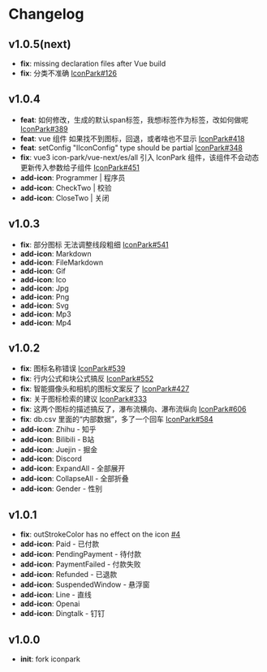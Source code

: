 # Changelog

## v1.0.5(next)

- **fix**: missing declaration files after Vue build
- **fix**: 分类不准确 [IconPark#126](https://github.com/bytedance/IconPark/issues/126)

## v1.0.4

- **feat**: 如何修改，生成的默认span标签，我想i标签作为标签，改如何做呢 [IconPark#389](https://github.com/bytedance/IconPark/issues/389)
- **feat**: vue 组件 如果找不到图标，回退，或者啥也不显示 [IconPark#418](https://github.com/bytedance/IconPark/issues/418)
- **feat**: setConfig "IIconConfig" type should be partial [IconPark#348](https://github.com/bytedance/IconPark/issues/348)
- **fix**: vue3 icon-park/vue-next/es/all 引入 IconPark 组件，该组件不会动态更新传入参数给子组件 [IconPark#451](https://github.com/bytedance/IconPark/issues/451)
- **add-icon**: Programmer | 程序员
- **add-icon**: CheckTwo | 校验
- **add-icon**: CloseTwo | 关闭

## v1.0.3

- **fix**: 部分图标 无法调整线段粗细 [IconPark#541](https://github.com/bytedance/IconPark/issues/541)
- **add-icon**: Markdown 
- **add-icon**: FileMarkdown
- **add-icon**: Gif
- **add-icon**: Ico
- **add-icon**: Jpg
- **add-icon**: Png
- **add-icon**: Svg
- **add-icon**: Mp3
- **add-icon**: Mp4

## v1.0.2

- **fix**: 图标名称错误 [IconPark#539](https://github.com/bytedance/IconPark/issues/539)
- **fix**: 行内公式和块公式搞反 [IconPark#552](https://github.com/bytedance/IconPark/issues/552)
- **fix**: 智能摄像头和相机的图标文案反了 [IconPark#427](https://github.com/bytedance/IconPark/issues/427)
- **fix**: 关于图标检索的建议 [IconPark#333](https://github.com/bytedance/IconPark/issues/333)
- **fix**: 这两个图标的描述搞反了，瀑布流横向、瀑布流纵向 [IconPark#606](https://github.com/bytedance/IconPark/issues/606)
- **fix**: db.csv 里面的“内部数据”，多了一个回车 [IconPark#584](https://github.com/bytedance/IconPark/issues/584)
- **add-icon**: Zhihu - 知乎
- **add-icon**: Bilibili - B站
- **add-icon**: Juejin - 掘金
- **add-icon**: Discord
- **add-icon**: ExpandAll - 全部展开
- **add-icon**: CollapseAll - 全部折叠
- **add-icon**: Gender - 性别

## v1.0.1

- **fix**: outStrokeColor has no effect on the icon [#4](https://github.com/icon-space/IconSpace/issues/4)
- **add-icon**: Paid - 已付款
- **add-icon**: PendingPayment - 待付款
- **add-icon**: PaymentFailed - 付款失败
- **add-icon**: Refunded - 已退款
- **add-icon**: SuspendedWindow - 悬浮窗
- **add-icon**: Line - 直线
- **add-icon**: Openai
- **add-icon**: Dingtalk - 钉钉

## v1.0.0

- **init**: fork iconpark

